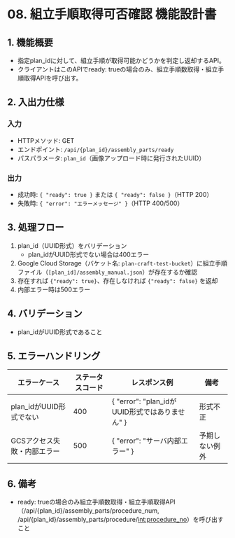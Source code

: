 <!-- filepath: c:\Users\sora1\Desktop\myapp\plan_craft\doc\機能設計\08_組立手順取得可否確認.md -->

# 08. 組立手順取得可否確認 機能設計書

## 1. 機能概要

- 指定plan_idに対して、組立手順が取得可能かどうかを判定し返却するAPI。
- クライアントはこのAPIでready: trueの場合のみ、組立手順数取得・組立手順取得APIを呼び出す。

## 2. 入出力仕様

### 入力

- HTTPメソッド: GET
- エンドポイント: `/api/{plan_id}/assembly_parts/ready`
- パスパラメータ: `plan_id`（画像アップロード時に発行されたUUID）

### 出力

- 成功時: `{ "ready": true }` または `{ "ready": false }`（HTTP 200）
- 失敗時: `{ "error": "エラーメッセージ" }`（HTTP 400/500）

## 3. 処理フロー

1. plan_id（UUID形式）をバリデーション
   - plan_idがUUID形式でない場合は400エラー
2. Google Cloud Storage（バケット名: `plan-craft-test-bucket`）に組立手順ファイル（`[plan_id]/assembly_manual.json`）が存在するか確認
3. 存在すれば `{"ready": true}`、存在しなければ `{"ready": false}` を返却
4. 内部エラー時は500エラー

## 4. バリデーション

- plan_idがUUID形式であること

## 5. エラーハンドリング

| エラーケース                | ステータスコード | レスポンス例                                 | 備考                         |
|----------------------------|------------------|---------------------------------------------|------------------------------|
| plan_idがUUID形式でない    | 400              | { "error": "plan_idがUUID形式ではありません" } | 形式不正                     |
| GCSアクセス失敗・内部エラー| 500              | { "error": "サーバ内部エラー" }             | 予期しない例外                |

## 6. 備考

- ready: trueの場合のみ組立手順数取得・組立手順取得API（/api/{plan_id}/assembly_parts/procedure_num, /api/{plan_id}/assembly_parts/procedure/<int:procedure_no>）を呼び出すこと
